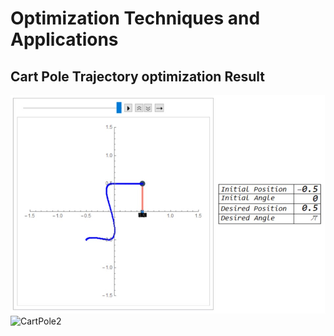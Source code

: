 # Optimization Techniques and Applications

## Cart Pole Trajectory optimization Result
![](Trajectory%20Optimization/Cart%20Pole/cart-Pole.jpg)
![CartPole2](https://user-images.githubusercontent.com/52794824/145028519-8a62af7e-c2a7-41cb-9302-f77db733dc1e.gif)
